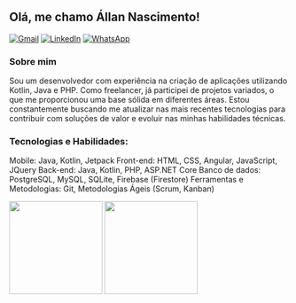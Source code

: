 ## Olá, me chamo Állan Nascimento!
[![Gmail](https://img.shields.io/badge/Gmail-D14836?style=for-the-badge&logo=gmail&logoColor=white)](mailto:devallannascimento@gmail.com)
[![LinkedIn](https://img.shields.io/badge/linkedin-%230077B5.svg?style=for-the-badge&logo=linkedin&logoColor=white)](https://www.linkedin.com/in/allannascimento/)
[![WhatsApp](https://img.shields.io/badge/WhatsApp-25D366?style=for-the-badge&logo=whatsapp&logoColor=white)](https://whatsa.me/5573999122359)

### Sobre mim
Sou um desenvolvedor com experiência na criação de aplicações utilizando Kotlin, Java e PHP. Como freelancer, já participei de projetos variados, o que me proporcionou uma base sólida em diferentes áreas. Estou constantemente buscando me atualizar nas mais recentes tecnologias para contribuir com soluções de valor e evoluir nas minhas habilidades técnicas.

### Tecnologias e Habilidades:
Mobile: Java, Kotlin, Jetpack
Front-end: HTML, CSS, Angular, JavaScript, JQuery
Back-end: Java, Kotlin, PHP, ASP.NET Core
Banco de dados: PostgreSQL, MySQL, SQLite, Firebase (Firestore)
Ferramentas e Metodologias: Git, Metodologias Ágeis (Scrum, Kanban)

<div>
  <img height="168em" src="https://github-readme-stats-sigma-five.vercel.app/api?username=devallannascimento&show_icons=true&theme=dark"/>
  <img height="168em" src="https://github-readme-stats-sigma-five.vercel.app/api/top-langs/?username=devallannascimento&layout=compact&langs_count=7&theme=dark"/>
</div>
